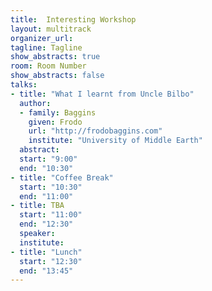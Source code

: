 ```yaml
---
title:  Interesting Workshop
layout: multitrack
organizer_url: 
tagline: Tagline
show_abstracts: true
room: Room Number
show_abstracts: false
talks:
- title: "What I learnt from Uncle Bilbo"
  author:
  - family: Baggins
    given: Frodo
    url: "http://frodobaggins.com"
    institute: "University of Middle Earth"
  abstract: 
  start: "9:00"
  end: "10:30"
- title: "Coffee Break"
  start: "10:30"
  end: "11:00"
- title: TBA
  start: "11:00"
  end: "12:30"
  speaker: 
  institute: 
- title: "Lunch"
  start: "12:30"
  end: "13:45"
---
```



